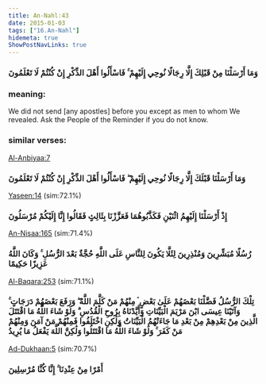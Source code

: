 ```yaml
---
title: An-Nahl:43
date: 2015-01-03
tags: ["16.An-Nahl"]
hidemeta: true 
ShowPostNavLinks: true 
---
```

### وَمَا أَرْسَلْنَا مِنْ قَبْلِكَ إِلَّا رِجَالًا نُوحِي إِلَيْهِمْ ۚ فَاسْأَلُوا أَهْلَ الذِّكْرِ إِنْ كُنْتُمْ لَا تَعْلَمُونَ
### meaning: 
We did not send [any apostles] before you except as men to whom We revealed. Ask the People of the Reminder if you do not know.
### similar verses: 

[Al-Anbiyaa:7](/21/7)

### وَمَا أَرْسَلْنَا قَبْلَكَ إِلَّا رِجَالًا نُوحِي إِلَيْهِمْ ۖ فَاسْأَلُوا أَهْلَ الذِّكْرِ إِنْ كُنْتُمْ لَا تَعْلَمُونَ

[Yaseen:14](/36/14) (sim:72.1%)

### إِذْ أَرْسَلْنَا إِلَيْهِمُ اثْنَيْنِ فَكَذَّبُوهُمَا فَعَزَّزْنَا بِثَالِثٍ فَقَالُوا إِنَّا إِلَيْكُمْ مُرْسَلُونَ

[An-Nisaa:165](/4/165) (sim:71.4%)

### رُسُلًا مُبَشِّرِينَ وَمُنْذِرِينَ لِئَلَّا يَكُونَ لِلنَّاسِ عَلَى اللَّهِ حُجَّةٌ بَعْدَ الرُّسُلِ ۚ وَكَانَ اللَّهُ عَزِيزًا حَكِيمًا

[Al-Baqara:253](/2/253) (sim:71.1%)

### تِلْكَ الرُّسُلُ فَضَّلْنَا بَعْضَهُمْ عَلَىٰ بَعْضٍ ۘ مِنْهُمْ مَنْ كَلَّمَ اللَّهُ ۖ وَرَفَعَ بَعْضَهُمْ دَرَجَاتٍ ۚ وَآتَيْنَا عِيسَى ابْنَ مَرْيَمَ الْبَيِّنَاتِ وَأَيَّدْنَاهُ بِرُوحِ الْقُدُسِ ۗ وَلَوْ شَاءَ اللَّهُ مَا اقْتَتَلَ الَّذِينَ مِنْ بَعْدِهِمْ مِنْ بَعْدِ مَا جَاءَتْهُمُ الْبَيِّنَاتُ وَلَٰكِنِ اخْتَلَفُوا فَمِنْهُمْ مَنْ آمَنَ وَمِنْهُمْ مَنْ كَفَرَ ۚ وَلَوْ شَاءَ اللَّهُ مَا اقْتَتَلُوا وَلَٰكِنَّ اللَّهَ يَفْعَلُ مَا يُرِيدُ

[Ad-Dukhaan:5](/44/5) (sim:70.7%)

### أَمْرًا مِنْ عِنْدِنَا ۚ إِنَّا كُنَّا مُرْسِلِينَ
